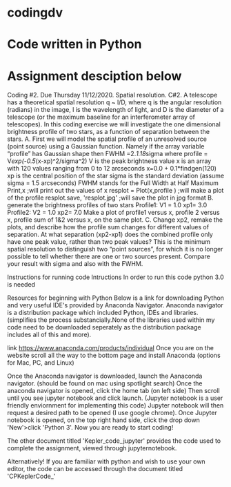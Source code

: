# codingdv
# Code written in Python 
# Assignment desciption below

Coding #2. Due Thursday 11/12/2020.
Spatial resolution.
C#2. A telescope has a theoretical spatial resolution q ~ l/D,
where q is the angular resolution (radians) in the image, l is the wavelength of light, and D is the
diameter of a telescope (or the maximum baseline for an interferometer array of telescopes). In this
coding exercise we will investigate the one dimensional brightness profile of two stars, as a function of
separation between the stars.
A. First we will model the spatial profile of an unresolved source (point source) using a Gaussian
function. Namely if the array variable “profile” has Gaussian shape then FWHM =2.*1.18*sigma where
profile = V*exp(-0.5*(x-xp)^2/sigma^2)
V is the peak brightness value
x is an array with 120 values ranging from 0 to 12 arcseconds
 x=0.0 + 0.1*findgen(120)
xp is the central position of the star
sigma is the standard deviation (assume sigma = 1.5 arcseconds)
FWHM stands for the Full Width at Half Maximum
Print,x ;will print out the values of x
resplot = Plot(x,profile ) ;will make a plot of the profile
resplot.save, 'resplot.jpg' ;will save the plot in jpg format
B. generate the brightness profiles of two stars
Profile1: V1 = 1.0 xp1= 3.0
Profile2: V2 = 1.0 xp2= 7.0
Make a plot of profile1 versus x, profile 2 versus x, profile sum of 1&2 versus x, on the same plot.
C. Change xp2, remake the plots, and describe how the profile sum changes for different values of
separation. At what separation (xp2-xp1) does the combined profile only have one peak value, rather
than two peak values? This is the minimum spatial resolution to distinguish two “point sources”, for
which it is no longer possible to tell whether there are one or two sources present. Compare your result
with sigma and also with the FWHM.


Instructions for running code 
Intructions 
In order to run this code python 3.0 is needed 

Resources for beginning with Python
Below is a link for downloading Python and very useful IDE's provided by Anaconda Navigator.
Anaconda navigator is a distribution package which included Python, IDEs and libraries. 
(simplifies the process substancially.None of the libraries used within my code need to be 
downloaded seperately as the distribution package includes all of this and more). 

link
https://www.anaconda.com/products/individual 
Once you are on the website scroll all the way to the bottom page and install Anaconda (options for Mac, PC, and Linux)

Once the Anaconda navigator is downloaded, launch the Aanaconda navigator. (should be found on mac using spotlight search)
Once the anaconda navigator is opened, click the home tab (on left side)
Then scroll until you see jupyter notebook and click launch. (Jupyter notebook is a user friendly 
enviornment for implementing this code)
Jupyter notebook will then request a desired path to be opened (I use google chrome). 
Once Jupyter notebook is opened, on the top right hand side, click the drop down 'New'>click
'Python 3'. Now you are ready to start coding! 

The other document titled 'Kepler_code_jupyter' provides the code used to 
complete the assignment, viewed through jupyternotebook. 

Alternatively! 
If you are familiar with python and wish to use your own editor, 
the code can be accessed through the document titled 'CPKeplerCode_'




